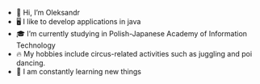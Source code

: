 - 👋 Hi, I’m Oleksandr
- 🖥️ I like to develop applications in java
- 🎓 I’m currently studying in Polish-Japanese Academy of Information Technology
- 🔥 My hobbies include circus-related activities such as juggling and poi dancing.
- 🧠 I am constantly learning new things
